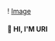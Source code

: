 ! [Image](https://img.shields.io/badge/LinkedIn-0077B5?style=for-the-badge&logo=linkedin&logoColor=white)

#### 👋 **HI, I'M URI**


<!--
**uricod/uricod** is a ✨ _special_ ✨ repository because its `README.md` (this file) appears on your GitHub profile.

Here are some ideas to get you started:

- 🔭 I’m currently working on ...
- 🌱 I’m currently learning ...
- 👯 I’m looking to collaborate on ...
- 🤔 I’m looking for help with ...
- 💬 Ask me about ...
- 📫 How to reach me: ...
- 😄 Pronouns: ...
- ⚡ Fun fact: ...
-->
